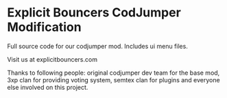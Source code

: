 # Explicit Bouncers CodJumper Modification

Full source code for our codjumper mod. Includes ui menu files.

Visit us at explicitbouncers.com

Thanks to following people: original codjumper dev team for the base mod, 3xp clan for providing voting system, semtex clan for plugins and everyone else involved on this project.
